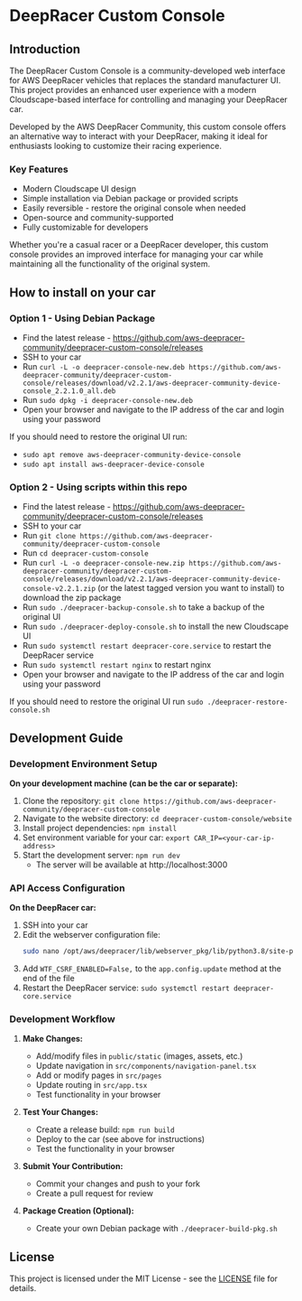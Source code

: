 # DeepRacer Custom Console

## Introduction

The DeepRacer Custom Console is a community-developed web interface for AWS DeepRacer vehicles that replaces the standard manufacturer UI. This project provides an enhanced user experience with a modern Cloudscape-based interface for controlling and managing your DeepRacer car.

Developed by the AWS DeepRacer Community, this custom console offers an alternative way to interact with your DeepRacer, making it ideal for enthusiasts looking to customize their racing experience.

### Key Features

- Modern Cloudscape UI design
- Simple installation via Debian package or provided scripts
- Easily reversible - restore the original console when needed
- Open-source and community-supported
- Fully customizable for developers

Whether you're a casual racer or a DeepRacer developer, this custom console provides an improved interface for managing your car while maintaining all the functionality of the original system.

## How to install on your car

### Option 1 - Using Debian Package

- Find the latest release - https://github.com/aws-deepracer-community/deepracer-custom-console/releases
- SSH to your car
- Run `curl -L -o deepracer-console-new.deb https://github.com/aws-deepracer-community/deepracer-custom-console/releases/download/v2.2.1/aws-deepracer-community-device-console_2.2.1.0_all.deb`
- Run `sudo dpkg -i deepracer-console-new.deb`
- Open your browser and navigate to the IP address of the car and login using your password

If you should need to restore the original UI run:
- `sudo apt remove aws-deepracer-community-device-console`
- `sudo apt install aws-deepracer-device-console`

### Option 2 - Using scripts within this repo

- Find the latest release - https://github.com/aws-deepracer-community/deepracer-custom-console/releases
- SSH to your car
- Run `git clone https://github.com/aws-deepracer-community/deepracer-custom-console`
- Run `cd deepracer-custom-console`
- Run `curl -L -o deepracer-console-new.zip https://github.com/aws-deepracer-community/deepracer-custom-console/releases/download/v2.2.1/aws-deepracer-community-device-console-v2.2.1.zip` (or the latest tagged version you want to install) to download the zip package
- Run `sudo ./deepracer-backup-console.sh` to take a backup of the original UI
- Run `sudo ./deepracer-deploy-console.sh` to install the new Cloudscape UI
- Run `sudo systemctl restart deepracer-core.service` to restart the DeepRacer service
- Run `sudo systemctl restart nginx` to restart nginx
- Open your browser and navigate to the IP address of the car and login using your password

If you should need to restore the original UI run `sudo ./deepracer-restore-console.sh`

## Development Guide

### Development Environment Setup

**On your development machine (can be the car or separate):**
1. Clone the repository: `git clone https://github.com/aws-deepracer-community/deepracer-custom-console`
2. Navigate to the website directory: `cd deepracer-custom-console/website`
3. Install project dependencies: `npm install`
4. Set environment variable for your car: `export CAR_IP=<your-car-ip-address>`
5. Start the development server: `npm run dev`
   - The server will be available at http://localhost:3000

### API Access Configuration

**On the DeepRacer car:**
1. SSH into your car
2. Edit the webserver configuration file:
   ```bash
   sudo nano /opt/aws/deepracer/lib/webserver_pkg/lib/python3.8/site-packages/webserver_pkg/webserver.py
   ```
3. Add `WTF_CSRF_ENABLED=False,` to the `app.config.update` method at the end of the file
4. Restart the DeepRacer service: `sudo systemctl restart deepracer-core.service`

### Development Workflow

1. **Make Changes:**
   - Add/modify files in `public/static` (images, assets, etc.)
   - Update navigation in `src/components/navigation-panel.tsx`
   - Add or modify pages in `src/pages`
   - Update routing in `src/app.tsx`
   - Test functionality in your browser

2. **Test Your Changes:**
   - Create a release build: `npm run build`
   - Deploy to the car (see above for instructions)
   - Test the functionality in your browser

3. **Submit Your Contribution:**
   - Commit your changes and push to your fork
   - Create a pull request for review

4. **Package Creation (Optional):**
   - Create your own Debian package with `./deepracer-build-pkg.sh`

## License

This project is licensed under the MIT License - see the [LICENSE](LICENSE) file for details.
